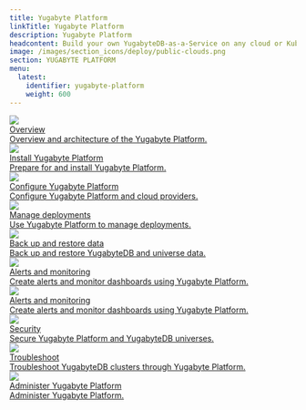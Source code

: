 ```yaml
---
title: Yugabyte Platform
linkTitle: Yugabyte Platform
description: Yugabyte Platform
headcontent: Build your own YugabyteDB-as-a-Service on any cloud or Kubernetes infrastructure.
image: /images/section_icons/deploy/public-clouds.png
section: YUGABYTE PLATFORM
menu:
  latest:
    identifier: yugabyte-platform
    weight: 600
---
```


<div class="row">

  <div class="col-12 col-md-6 col-lg-12 col-xl-6">
    <a class="section-link icon-offset" href="overview/">
      <div class="head">
        <img class="icon" src="/images/section_icons/quick_start/install.png" aria-hidden="true" />
        <div class="title">Overview</div>
      </div>
      <div class="body">
        Overview and architecture of the Yugabyte Platform.
      </div>
    </a>
  </div>

  <div class="col-12 col-md-6 col-lg-12 col-xl-6">
    <a class="section-link icon-offset" href="install-yugabyte-platform/">
      <div class="head">
        <img class="icon" src="/images/section_icons/deploy/public-clouds.png" aria-hidden="true" />
        <div class="title">Install Yugabyte Platform</div>
      </div>
      <div class="body">
        Prepare for and install Yugabyte Platform.
      </div>
    </a>
  </div>

  <div class="col-12 col-md-6 col-lg-12 col-xl-6">
    <a class="section-link icon-offset" href="configure-yugabyte-platform/">
      <div class="head">
        <img class="icon" src="/images/section_icons/deploy/public-clouds.png" aria-hidden="true" />
        <div class="title">Configure Yugabyte Platform</div>
      </div>
      <div class="body">
        Configure Yugabyte Platform and cloud providers.
      </div>
    </a>
  </div>

  <div class="col-12 col-md-6 col-lg-12 col-xl-6">
    <a class="section-link icon-offset" href="manage-deployments/">
      <div class="head">
        <img class="icon" src="/images/section_icons/quick_start/install.png" aria-hidden="true" />
        <div class="title">Manage deployments</div>
      </div>
      <div class="body">
        Use Yugabyte Platform to manage deployments.
      </div>
    </a>
  </div>

  <div class="col-12 col-md-6 col-lg-12 col-xl-6">
    <a class="section-link icon-offset" href="back-up-restore-universes/">
      <div class="head">
        <img class="icon" src="/images/section_icons/deploy/enterprise/console.png" aria-hidden="true" />
        <div class="title">Back up and restore data</div>
      </div>
      <div class="body">
        Back up and restore YugabyteDB and universe data.
      </div>
    </a>
  </div>
  
  <div class="col-12 col-md-6 col-lg-12 col-xl-6">
    <a class="section-link icon-offset" href="alerts-monitoring/">
      <div class="head">
        <img class="icon" src="/images/section_icons/deploy/enterprise/console.png" aria-hidden="true" />
        <div class="title">Alerts and monitoring</div>
      </div>
      <div class="body">
        Create alerts and monitor dashboards using Yugabyte Platform.
      </div>
    </a>
  </div>
  
  <div class="col-12 col-md-6 col-lg-12 col-xl-6">
    <a class="section-link icon-offset" href="alerts-monitoring/">
      <div class="head">
        <img class="icon" src="/images/section_icons/deploy/enterprise/console.png" aria-hidden="true" />
        <div class="title">Alerts and monitoring</div>
      </div>
      <div class="body">
        Create alerts and monitor dashboards using Yugabyte Platform.
      </div>
    </a>
  </div>
  
  <div class="col-12 col-md-6 col-lg-12 col-xl-6">
    <a class="section-link icon-offset" href="security/">
      <div class="head">
        <img class="icon" src="/images/section_icons/deploy/enterprise/console.png" aria-hidden="true" />
        <div class="title">Security</div>
      </div>
      <div class="body">
        Secure Yugabyte Platform and YugabyteDB universes.
      </div>
    </a>
  </div>

  <div class="col-12 col-md-6 col-lg-12 col-xl-6">
    <a class="section-link icon-offset" href="troubleshoot/">
      <div class="head">
        <img class="icon" src="/images/section_icons/deploy/enterprise/console.png" aria-hidden="true" />
        <div class="title">Troubleshoot</div>
      </div>
      <div class="body">
        Troubleshoot YugabyteDB clusters through Yugabyte Platform.
      </div>
    </a>
  </div>

  <div class="col-12 col-md-6 col-lg-12 col-xl-6">
    <a class="section-link icon-offset" href="administer-yugabyte-platform/">
      <div class="head">
        <img class="icon" src="/images/section_icons/deploy/enterprise/console.png" aria-hidden="true" />
        <div class="title">Administer Yugabyte Platform</div>
      </div>
      <div class="body">
        Administer Yugabyte Platform.
      </div>
    </a>
  </div>

</div>
